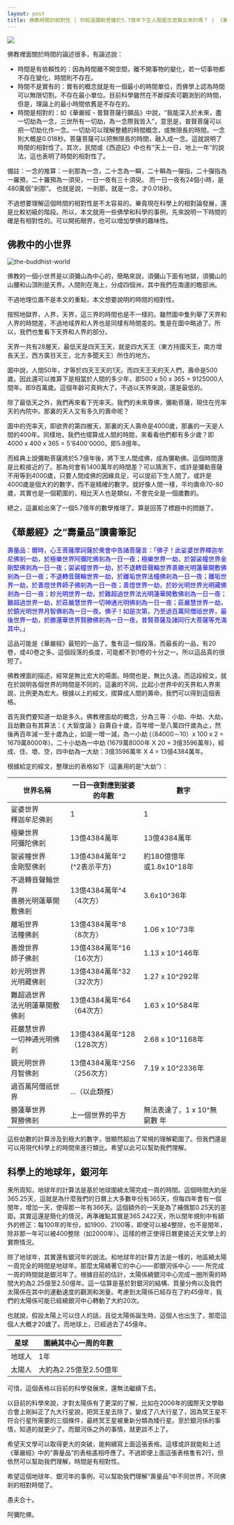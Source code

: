 ```yaml
---
layout: post
title: 佛教時間的相對性 | 你知道彌勒菩薩於5.7億年下生人間是怎麼算出來的嗎？ | 《華嚴經》之“壽量品”讀書筆記
---
```


![](../images/2023-10-20-22-55-13.png)

佛教裡面關於時間的論述很多，有論述說：
* 時間是有依賴性的：因為時間離不開空間，離不開事物的變化，若一切事物都不存在變化，時間則不存在。
* 時間不是實有的：實有的概念就是有一個最小的時間單位，而佛學上認為時間可以無限切割，不存在最小單位。目前科學雖然在不斷探索可觀測到的時間，但是，理論上的最小時間依舊是不存在的。
* 時間是相對的：如《華嚴經 - 普賢菩薩行願品》中說，“我能深入於未來，盡一切劫為一念，三世所有一切劫，為一念際我皆入”，意思是，普賢菩薩可以把一切劫化作一念。一切劫可以理解整體的時間概念，或無限長的時間。一念則大概是0.018秒。菩薩菩薩可以把無限長的時間，融入成一念。這就說明了時間的相對性了。其次，民間或《西遊記》中也有“天上一日，地上一年”的說法，這也表明了時間的相對性了。

備註：一念的推算：一剎那為一念，二十念為一瞬，二十瞬為一彈指，二十彈指為一羅預，二十羅預為一須臾，一日一夜有三十須臾。 而一日一夜有24個小時，是480萬個“剎那”。 也就是說，一剎那，就是一念，才0.018秒。

不過想要理解這個時間的相對性是不太容易的。畢竟現在科學上的相對論發展，還是比較初級的階段。所以，本文就用一些佛學和科學的事例，先來說明一下時間的確是有相對性的。可以開拓眼界，也可以增加學佛的趣味性。

## 佛教中的小世界

![the-buddhist-world](../images/2023-10-20-20-04-24.png)

佛教的一個小世界是以須彌山為中心的，簡略來說，須彌山下面有地獄，須彌山的山腰和山頂則是天界。人間則在海上，分成四個洲，其中我們在南邊的瞻部洲。

不過地理位置不是本文的重點，本文想要說明的時間的相對性。

按照地獄界，人界，天界，這三界的時間也是不一樣的。雖然圖中隻列舉了天界和人界的時間差，不過地域界和人界也是同樣有時間差的。隻是在圖中略過了。所以，我們也隻看下天界和人界的部分。

天界一共有28層天，最低天是四天王天，就是四大天王（東方持國天王，南方增長天王，西方廣目天王，北方多聞天王）所住的地方。

圖中說，人間50年，才等於四天王天的1天。而四天王天的天人們，壽命是500歲。因此還可以推算下是相當於人間的多少年，即500 x 50 x 365 = 9125000人間年。即9百萬歲。這個年齡可真夠大了。不過以天界來說，還是最低的。

除了最低天之外，我們再來看下兜率天。我們的未來尊佛，彌勒菩薩，現住在兜率天的內院中。那裏的天人又有多久的壽命呢？

圖中的兜率天，即欲界的第四層天，那裏的天人壽命是4000歲，那裏的一天是人間的400年。同樣地，我們也摺算成人間的時間，來看看他們都有多少歲？即4000 x 400 x 365 = 5'8400'0000。即5.8億年。

而經典上說彌勒菩薩將於5.7億年後，將下生人間成佛，成為彌勒佛。這個時間還是比較接近的了。那為何會有1400萬年的時間差？可以猜測下，或許是彌勒菩薩不用等到4000歲，只要人間成佛的因緣具足，可以提前下生人間了。或許是4000歲是個大約的數字，而不是精確的數字。就好像人間一樣，平均壽命70-80歲，其實也是一個範圍的，相比天人也是類似，不會完全是一個歲數的。

總之，這裏給出來了一個5.7億年的數學推理了。算是回答了標題中的問題了。

## 《華嚴經》之“壽量品”讀書筆記

<span style="color:blue">壽量品：爾時，心王菩薩摩訶薩於衆會中告諸菩薩言：「佛子！此娑婆世界釋迦牟尼佛剎一劫，於極樂世界阿彌陀佛剎為一日一夜；極樂世界一劫，於袈裟幢世界金剛堅佛剎為一日一夜；袈裟幢世界一劫，於不退轉音聲輪世界善勝光明蓮華開敷佛剎為一日一夜；不退轉音聲輪世界一劫，於離垢世界法幢佛剎為一日一夜；離垢世界一劫，於善燈世界師子佛剎為一日一夜；善燈世界一劫，於妙光明世界光明藏佛剎為一日一夜；妙光明世界一劫，於難超過世界法光明蓮華開敷佛剎為一日一夜；難超過世界一劫，於莊嚴慧世界一切神通光明佛剎為一日一夜；莊嚴慧世界一劫，於鏡光明世界月智佛剎為一日一夜。佛子！如是次第，乃至過百萬阿僧祇世界，最後世界一劫，於勝蓮華世界賢勝佛剎為一日一夜，普賢菩薩及諸同行大菩薩等充滿其中。」

這品可能是《華嚴經》最短的一品了。隻有這一個段落，而最長的一品，有20卷，或40卷之多。這個段落的長度，可能都不到1卷的十分之一。所以這品真的很短了。

佛教裡面的描述，經常是無比宏大的場面。時間也是，無比久遠。而這段經文，就在於說明各個世界的時間是不同的，這裏的不同，比起小世界中的天界和人界來說，比例更為宏大。根據以上的經文，摺算成人間的壽命，我們可以得到這個表格。

首先我們要知道一劫是多久。佛教裡面劫的概念，分為三等：小劫、中劫、大劫，且劫數自有其算法：《 大智度論 》自壽自十歲，百年增一至八萬四仟歲為止，然後再百年減一至十歲為止，如是一增一減，為一小劫 (（84000－10）x 100 x 2 = 1679萬8000年)，二十小劫為一中劫 (1679萬8000年 X 20 = 3億3596萬年)，經成、住、壞、空，四中劫為一大劫：3億3596萬年 X 4 = 13億4384萬年。

根據給定的經文，整理出的表格如下（這裏用的是“大劫”）：

| 世界名稱                          | 一日一夜對應到娑婆的年數   | 數字 |
|--------------------------------|-------------------|-------|
| 娑婆世界<br>釋迦牟尼佛剎           | 1                | 1 |
| 極樂世界<br>阿彌陀佛剎                | 13億4384萬年        | 13億4384萬年 |
| 袈裟幢世界<br>金剛堅佛剎             | 13億4384萬年^2 <br> (^2表示平方) | 約180億億年<br>或1.8x10^18年  |
| 不退轉音聲輪世界<br>善勝光明蓮華開敷佛剎 | 13億4384萬年^4 <br>（4次方）  | 3.6x10^36年  | 
| 離垢世界<br>法幢佛剎                 | 13億4384萬年^8 <br>（8次方）   | 1.06 x 10^73年  |
| 善燈世界<br>師子佛剎                 | 13億4384萬年^16 <br>（16次方） | 1.13 x 10^146年 |
| 妙光明世界<br>光明藏佛剎             | 13億4384萬年^32 <br>（32次方）  | 1.27 x 10^292年
| 難超過世界<br>法光明蓮華開敷佛剎       | 13億4384萬年^64 <br>（64次方）  |  1.63 x 10^584年            |
| 莊嚴慧世界<br>一切神通光明佛剎         | 13億4384萬年^128 <br> （128次方）  | 2.68 x 10^1168年            |
| 鏡光明世界<br>月智佛剎               | 13億4384萬年^256 <br> （256次方）| 7.19 x 10^2336年                |
| 過百萬阿僧祇世界               | ...（以此類推）  | |
| 勝蓮華世界<br>賢勝佛剎   | 上一個世界的平方 | 無法表達了，1 x 10^無窮數 年 |  

這些劫數的計算涉及到極大的數字，很顯然超出了常規的理解範圍了。但我們還是可以用現代科學上的時間來進行類比。希望以此可以幫助我們理解。

## 科學上的地球年，銀河年

衆所周知，地球年的計算法是基於地球圍繞太陽完成一周的時間。這個時間大約是365.25天，這就是為什麼我們的日曆上大多數年份有365天，但每四年會有一個閏年，增加一天，使得那一年有366天。這個額外的一天是為了補償那0.25天的差距。其實這還是簡化的情況，再準確點其實是365.2422天，所以閏年規則中有額外的修正：每100年的年份，如1900、2100等，即使可以被4整除，也不是閏年，除非那一年可以被400整除（如2000年）。這樣的修正使得日曆更接近天文學上的實際情況。

除了地球年，其實還有銀河年的說法。和地球年的計算方法是一樣的，地區繞太陽一周完全的時間是地球年。那麼太陽繞著它的中心——即銀河係中心 —— 所完成一周的時間就是銀河年了。根據目前的估計，太陽係繞銀河中心完成一圈所需的時間大約為2.25億至2.50億年。這一估算是基於對銀河的結構、質量分佈以及我們太陽係在其中的運動速度的觀測和測量。考慮到太陽係已經存在了約45億年，我們的太陽係可能已經繞銀河中心轉動了大約20次。

也就說，假設太陽上可以住人的話，且從太陽係誕生時，這個人也出生了，那麼這個人大概才20歲了。而地球上，已經過去了45億年。

| 星球    | 圍繞其中心一周的年數   | 
|----------|------------|
| 地球人   | 1年                 | 
| 太陽人  |  大約為2.25億至2.50億年 | 

可惜，這個表格以目前的科學發展來，還無法繼續下去。

以目前的科學來說，才對太陽係有了更深的了解，比如在2006年的國際天文學聯合會上剛糾正了九大行星說，把冥王星去除了，變成了八大行星了，因為冥王星不符合行星所需要的三個條件，最終冥王星被重新分類為矮行星。至於銀河係的事情，知道的就更少了。而銀河係之外的事情，就更談不上了。

希望天文學可以取得更大的突破，能夠續寫上面這張表格。這樣或許就能和上述《華嚴經》中的“壽量品”的表格遙相呼應了。不過即便上面這張表格隻有2行，但依然可以幫助我們理解，時間是有相對性。

希望這個地球年、銀河年的事例，可以幫助我們理解“壽量品”中不同世界，不同佛剎的相對時間了。

愚夫合十。

阿彌陀佛。

